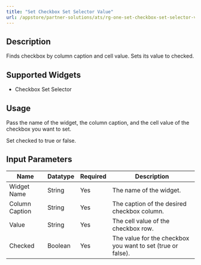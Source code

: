 ```yaml
---
title: "Set Checkbox Set Selector Value"
url: /appstore/partner-solutions/ats/rg-one-set-checkbox-set-selector-value/
---
```


## Description

Finds checkbox by column caption and cell value. Sets its value to checked.

## Supported Widgets

* Checkbox Set Selector

## Usage

Pass the name of the widget, the column caption, and the cell value of the checkbox you want to set.

Set checked to true or false.

## Input Parameters

Name | Datatype | Required | Description
---- | -------- | ------- |---------------
Widget Name | String | Yes | The name of the widget.
Column Caption | String | Yes | The caption of the desired checkbox column.
Value | String | Yes | The cell value of the checkbox row.
Checked | Boolean | Yes | The value for the checkbox you want to set (true or false).
